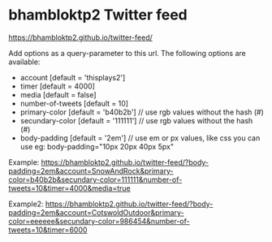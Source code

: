 # bhambloktp2 Twitter feed
https://bhambloktp2.github.io/twitter-feed/

Add options as a query-parameter to this url.
The following options are available:

  - account [default = 'thisplays2']
  - timer [default = 4000]
  - media [default = false]
  - number-of-tweets [default = 10]
  - primary-color [default = 'b40b2b'] // use rgb values without the hash (#)
  - secundary-color [default = '111111'] // use rgb values without the hash (#)
  - body-padding [default = '2em']   // use em or px values, like css you can use eg: body-padding="10px 20px 40px 5px"


Example: https://bhambloktp2.github.io/twitter-feed/?body-padding=2em&account=SnowAndRock&primary-color=b40b2b&secundary-color=111111&number-of-tweets=10&timer=4000&media=true


Example2: https://bhambloktp2.github.io/twitter-feed/?body-padding=2em&account=CotswoldOutdoor&primary-color=eeeeee&secundary-color=986454&number-of-tweets=10&timer=6000